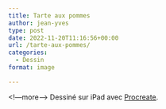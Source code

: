 ```yaml
---
title: Tarte aux pommes
author: jean-yves
type: post
date: 2022-11-20T11:16:56+00:00
url: /tarte-aux-pommes/
categories:
  - Dessin
format: image

---
```

<!—more—>
Dessiné sur iPad avec [Procreate](https://procreate.com/).